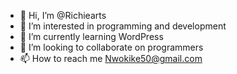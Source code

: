 - 👋 Hi, I’m @Richiearts
- 👀 I’m interested in programming and development 
- 🌱 I’m currently learning WordPress 
- 💞️ I’m looking to collaborate on programmers 
- 📫 How to reach me Nwokike50@gmail.com 

<!---
Richiearts/Richiearts is a ✨ special ✨ repository because its `README.md` (this file) appears on your GitHub profile.
You can click the Preview link to take a look at your changes.
--->
